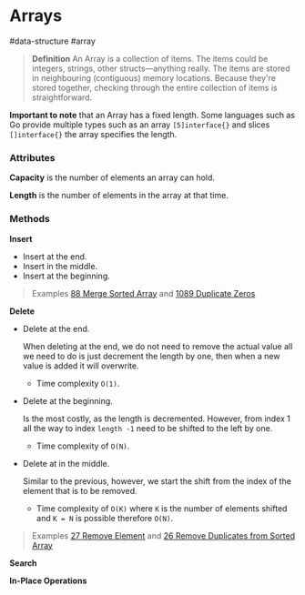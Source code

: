 # Arrays

#data-structure #array

> **Definition**
> An Array is a collection of items. The items could be integers, strings, other
> structs—anything really. The items are stored in neighbouring (contiguous)
> memory locations. Because they're stored together, checking through the entire
> collection of items is straightforward.

**Important to note** that an Array has a fixed length. Some languages such as Go
provide multiple types such as an array `[5]interface{}` and slices 
`[]interface{}` the array specifies the length.

### Attributes

**Capacity** is the number of elements an array can hold.

**Length** is the number of elements in the array at that time.

### Methods

**Insert**
- Insert at the end.
- Insert in the middle.
- Insert at the beginning.

> Examples
> [88 Merge Sorted Array](./88_merge_sorted_array_test.go) and
> [1089 Duplicate Zeros](./1089_duplicate_zeros_test.go)

**Delete**
- Delete at the end.

  When deleting at the end, we do not need to remove the actual value all we
  need to do is just decrement the length by one, then when a new value is
  added it will overwrite. 
  - Time complexity `O(1)`.

- Delete at the beginning.

  Is the most costly, as the length is decremented. However, from index 1 all
  the way to index `length -1` need to be shifted to the left by one. 
    - Time complexity of `O(N)`.

- Delete at in the middle.

  Similar to the previous, however, we start the shift from the index of the
  element that is to be removed. 
    - Time complexity of `O(K)` where `K` is the number of elements shifted and
      `K = N` is possible therefore `O(N)`.

> Examples 
> [27 Remove Element](./27_remove_element_test.go) and 
> [26 Remove Duplicates from Sorted Array](./26_remove_duplicates_from_sorted_array_test.go)

**Search**


**In-Place Operations**